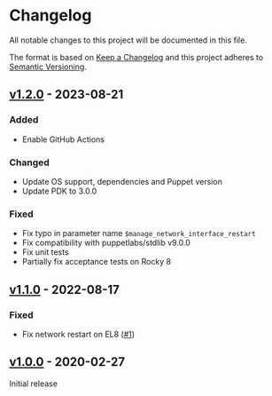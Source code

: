 # Changelog

All notable changes to this project will be documented in this file.

The format is based on [Keep a Changelog](http://keepachangelog.com/en/1.0.0/)
and this project adheres to [Semantic Versioning](http://semver.org/spec/v2.0.0.html).

## [v1.2.0] - 2023-08-21

### Added
* Enable GitHub Actions

### Changed
* Update OS support, dependencies and Puppet version
* Update PDK to 3.0.0

### Fixed
* Fix typo in parameter name `$manage_network_interface_restart`
* Fix compatibility with puppetlabs/stdlib v9.0.0
* Fix unit tests
* Partially fix acceptance tests on Rocky 8

## [v1.1.0] - 2022-08-17

### Fixed
* Fix network restart on EL8 ([#1])

## [v1.0.0] - 2020-02-27

Initial release

[Unreleased]: https://github.com/markt-de/puppet-foreman_network/compare/v1.2.0...HEAD
[v1.2.0]: https://github.com/markt-de/puppet-foreman_network/compare/v1.1.0...v1.2.0
[v1.1.0]: https://github.com/markt-de/puppet-foreman_network/compare/v1.0.0...v1.1.0
[v1.0.0]: https://github.com/markt-de/puppet-foreman_network/tree/v1.0.0
[#1]: https://github.com/markt-de/puppet-foreman_network/pull/1
